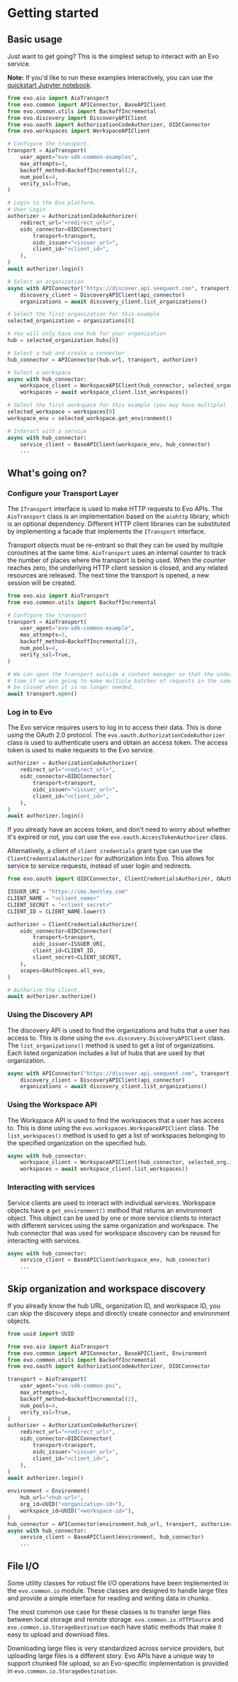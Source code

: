 # Getting started

## Basic usage

Just want to get going? This is the simplest setup to interact with an Evo service.

**Note:** If you'd like to run these examples interactively, you can use the [quickstart Jupyter notebook](examples/quickstart.ipynb). 

``` python 
from evo.aio import AioTransport
from evo.common import APIConnector, BaseAPIClient
from evo.common.utils import BackoffIncremental
from evo.discovery import DiscoveryAPIClient
from evo.oauth import AuthorizationCodeAuthorizer, OIDCConnector
from evo.workspaces import WorkspaceAPIClient

# Configure the transport.
transport = AioTransport(
    user_agent="evo-sdk-common-examples",
    max_attempts=3,
    backoff_method=BackoffIncremental(2),
    num_pools=4,
    verify_ssl=True,
)

# Login to the Evo platform.
# User Login
authorizer = AuthorizationCodeAuthorizer(
    redirect_url="<redirect_url>",
    oidc_connector=OIDCConnector(
        transport=transport,
        oidc_issuer="<issuer_url>",
        client_id="<client_id>",
    ),
)
await authorizer.login()

# Select an organization
async with APIConnector("https://discover.api.seequent.com", transport, authorizer) as api_connector:
    discovery_client = DiscoveryAPIClient(api_connector)
    organizations = await discovery_client.list_organizations()

# Select the first organization for this example
selected_organization = organizations[0]

# You will only have one hub for your organization
hub = selected_organization.hubs[0]

# Select a hub and create a connector
hub_connector = APIConnector(hub.url, transport, authorizer)

# Select a workspace
async with hub_connector:
    workspace_client = WorkspaceAPIClient(hub_connector, selected_organization.id)
    workspaces = await workspace_client.list_workspaces()

# Select the first workspace for this example (you may have multiple)
selected_workspace = workspaces[0]
workspace_env = selected_workspace.get_environment()

# Interact with a service
async with hub_connector:
    service_client = BaseAPIClient(workspace_env, hub_connector)
    ...

```

## What's going on?

### Configure your Transport Layer

The `ITransport` interface is used to make HTTP requests to Evo APIs. The `AioTransport` class is an implementation
based on the `aiohttp` library, which is an optional dependency. Different HTTP client libraries can be substituted by
implementing a facade that implements the `ITransport` interface.

Transport objects must be re-entrant so that they can be used by multiple coroutines at the same time. `AioTransport`
uses an internal counter to track the number of places where the transport is being used. When the counter reaches zero,
the underlying HTTP client session is closed, and any related resources are released. The next time the transport is
opened, a new session will be created.

``` python
from evo.aio import AioTransport
from evo.common.utils import BackoffIncremental

# Configure the transport
transport = AioTransport(
    user_agent="evo-sdk-common-example",
    max_attempts=3,
    backoff_method=BackoffIncremental(2),
    num_pools=4,
    verify_ssl=True,
)

# We can open the transport outside a context manager so that the underlying session is left open. This can save
# time if we are going to make multiple batches of requests in the same area of code. Ideally, the transport should
# be closed when it is no longer needed.
await transport.open()
```

### Log in to Evo

The Evo service requires users to log in to access their data. This is done using the OAuth 2.0 protocol. The
`evo.oauth.AuthorizationCodeAuthorizer` class is used to authenticate users and obtain an access token. The access
token is used to make requests to the Evo service.

``` python
authorizer = AuthorizationCodeAuthorizer(
    redirect_url="<redirect_url>",
    oidc_connector=OIDCConnector(
        transport=transport,
        oidc_issuer="<issuer_url>",
        client_id="<client_id>",
    ),
)
await authorizer.login()
```

If you already have an access token, and don't need to worry about whether it's expired or not, you can use the
`evo.oauth.AccessTokenAuthorizer` class.

Alternatively, a client of `client credentials` grant type can use the `ClientCredentialsAuthorizer` for authorization into Evo. This allows for service to service requests, instead of user login and redirects.

``` python
from evo.oauth import OIDCConnector, ClientCredentialsAuthorizer, OAuthScopes

ISSUER_URI = "https://ims.bentley.com"
CLIENT_NAME = "<client_name>"
CLIENT_SECRET = "<client_secret>"
CLIENT_ID = CLIENT_NAME.lower()

authorizer = ClientCredentialsAuthorizer(
    oidc_connector=OIDCConnector(
        transport=transport,
        oidc_issuer=ISSUER_URI,
        client_id=CLIENT_ID,
        client_secret=CLIENT_SECRET,
    ),
    scopes=OAuthScopes.all_evo,
)

# Authorize the client.
await authorizer.authorize()
```

### Using the Discovery API

The discovery API is used to find the organizations and hubs that a user has access to. This is done using the
`evo.discovery.DiscoveryAPIClient` class. The `list_organizations()` method is used to get a
list of organizations. Each listed organization includes a list of hubs that are used by that organization.

``` python
async with APIConnector("https://discover.api.seequent.com", transport, authorizer) as api_connector:
    discovery_client = DiscoveryAPIClient(api_connector)
    organizations = await discovery_client.list_organizations()
```

### Using the Workspace API

The Workspace API is used to find the workspaces that a user has access to. This is done using the
`evo.workspaces.WorkspaceAPIClient` class. The `list_workspaces()` method is used to get
a list of workspaces belonging to the specified organization on the specified hub.

``` python
async with hub_connector:
    workspace_client = WorkspaceAPIClient(hub_connector, selected_org.id)
    workspaces = await workspace_client.list_workspaces()
```

### Interacting with services

Service clients are used to interact with individual services. Workspace objects have a `get_environment()` method that
returns an environment object. This object can be used by one or more service clients to interact with different
services using the same organization and workspace. The hub connector that was used for workspace discovery can be
reused for interacting with services.

``` python
async with hub_connector:
    service_client = BaseAPIClient(workspace_env, hub_connector)
    ...
```

## Skip organization and workspace discovery

If you already know the hub URL, organization ID, and workspace ID, you can skip the discovery steps and directly create
connector and environment objects.

``` python
from uuid import UUID

from evo.aio import AioTransport
from evo.common import APIConnector, BaseAPIClient, Environment
from evo.common.utils import BackoffIncremental
from evo.oauth import AuthorizationCodeAuthorizer, OIDCConnector

transport = AioTransport(
    user_agent="evo-sdk-common-poc",
    max_attempts=3,
    backoff_method=BackoffIncremental(2),
    num_pools=4,
    verify_ssl=True,
)
authorizer = AuthorizationCodeAuthorizer(
    redirect_url="<redirect_url>",
    oidc_connector=OIDCConnector(
        transport=transport,
        oidc_issuer="<issuer_url>",
        client_id="<client_id>",
    ),
)
await authorizer.login()

environment = Environment(
    hub_url="<hub-url>",
    org_id=UUID("<organization-id>"),
    workspace_id=UUID("<workspace-id>"),
)
hub_connector = APIConnector(environment.hub_url, transport, authorizer)
async with hub_connector:
    service_client = BaseAPIClient(environment, hub_connector)
    ...
```

## File I/O

Some utility classes for robust file I/O operations have been implemented in the `evo.common.io` module. These classes
are designed to handle large files and provide a simple interface for reading and writing data in chunks.

The most common use case for these classes is to transfer large files between local storage and remote storage. `evo.common.io.HTTPSource` and `evo.common.io.StorageDestination` each have static methods that make it easy to upload and download files.

Downloading large files is very standardized across service providers, but uploading large files is a different story. Evo APIs have a unique way to support chunked file upload, so an Evo-specific implementation is provided in `evo.common.io.StorageDestination`.
